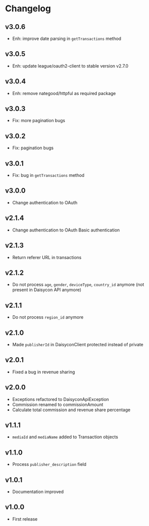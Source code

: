 # Changelog

## v3.0.6

* Enh: improve date parsing in `getTransactions` method

## v3.0.5

* Enh: update league/oauth2-client to stable version v2.7.0

## v3.0.4

* Enh: remove nategood/httpful as required package

## v3.0.3

* Fix: more pagination bugs

## v3.0.2

* Fix: pagination bugs

## v3.0.1

* Fix: bug in `getTransactions` method

## v3.0.0

* Change authentication to OAuth

## v2.1.4

* Change authentication to OAuth Basic authentication

## v2.1.3

* Return referer URL in transactions

## v2.1.2

* Do not process `age`, `gender`, `deviceType`, `country_id` anymore (not present in Daisycon API anymore)

## v2.1.1

* Do not process `region_id` anymore

## v2.1.0

* Made `publisherId` in DaisyconClient protected instead of private

## v2.0.1

* Fixed a bug in revenue sharing

## v2.0.0

* Exceptions refactored to DaisyconApiException
* Commission renamed to commissionAmount
* Calculate total commission and revenue share percentage

## v1.1.1

* `mediaId` and `mediaName` added to Transaction objects

## v1.1.0

* Process `publisher_description` field

## v1.0.1

* Documentation improved

## v1.0.0

* First release
